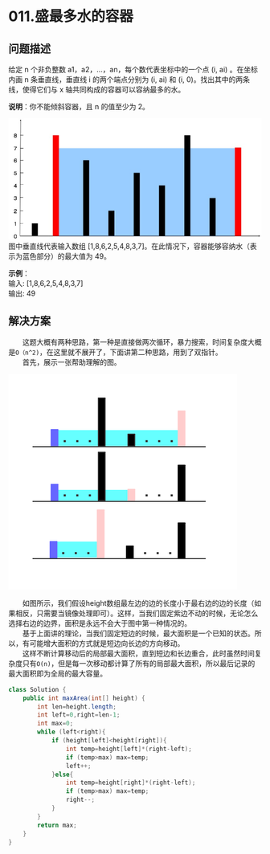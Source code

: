 # 011.盛最多水的容器

## **问题描述**  

给定 n 个非负整数 a1，a2，...，an，每个数代表坐标中的一个点 (i, ai) 。在坐标内画 n 条垂直线，垂直线 i 的两个端点分别为 (i, ai) 和 (i, 0)。找出其中的两条线，使得它们与 x 轴共同构成的容器可以容纳最多的水。  

**说明**：你不能倾斜容器，且 n 的值至少为 2。  

![image](./011.jpg)
图中垂直线代表输入数组 [1,8,6,2,5,4,8,3,7]。在此情况下，容器能够容纳水（表示为蓝色部分）的最大值为 49。

**示例**：  
输入: [1,8,6,2,5,4,8,3,7]  
输出: 49  

## **解决方案**

&emsp;&emsp;这题大概有两种思路，第一种是直接做两次循环，暴力搜索，时间复杂度大概是`O（n^2)`，在这里就不展开了，下面讲第二种思路，用到了双指针。  
&emsp;&emsp;首先，展示一张帮助理解的图。

![image](./pic.png)

&emsp;&emsp;如图所示，我们假设height数组最左边的边的长度小于最右边的边的长度（如果相反，只需要当镜像处理即可）。这样，当我们固定紫边不动的时候，无论怎么选择右边的边界，面积是永远不会大于图中第一种情况的。  
&emsp;&emsp;基于上面讲的理论，当我们固定短边的时候，最大面积是一个已知的状态。所以，有可能增大面积的方式就是短边向长边的方向移动。  
&emsp;&emsp;这样不断计算移动后的局部最大面积，直到短边和长边重合，此时虽然时间复杂度只有`O(n)`，但是每一次移动都计算了所有的局部最大面积，所以最后记录的最大面积即为全局的最大容量。

```java
class Solution {
    public int maxArea(int[] height) {
        int len=height.length;
        int left=0,right=len-1;
        int max=0;
        while (left<right){
            if (height[left]<height[right]){
                int temp=height[left]*(right-left);
                if (temp>max) max=temp;
                left++;
            }else{
                int temp=height[right]*(right-left);
                if (temp>max) max=temp;
                right--;
            }
        }
        return max;
    }
}
```